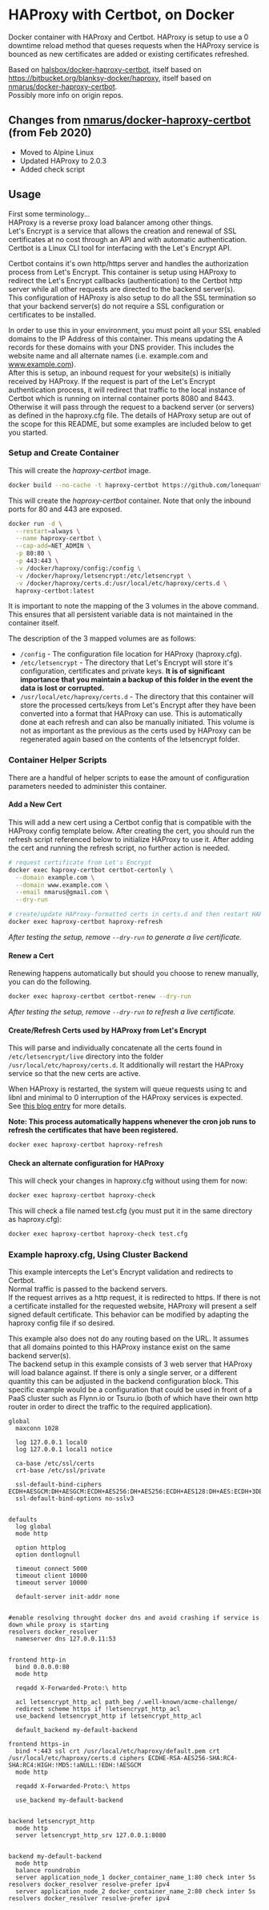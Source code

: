 # HAProxy with Certbot, on Docker

Docker container with HAProxy and Certbot. HAProxy is setup to use a 0 downtime reload method that queses requests when the HAProxy service is bounced as new certificates are added or existing certificates refreshed.

Based on [halsbox/docker-haproxy-certbot](https://github.com/halsbox/docker-haproxy-certbot), itself based on https://bitbucket.org/blanksy-docker/haproxy, itself based on [nmarus/docker-haproxy-certbot](https://github.com/nmarus/docker-haproxy-certbot).  
Possibly more info on origin repos.

## Changes from [nmarus/docker-haproxy-certbot](https://github.com/nmarus/docker-haproxy-certbot) (from Feb 2020)

* Moved to Alpine Linux
* Updated HAProxy to 2.0.3
* Added check script

## Usage

First some terminology...  
HAProxy is a reverse proxy load balancer among other things.  
Let's Encrypt is a service that allows the creation and renewal of SSL certificates at no cost through an API and with automatic authentication.  
Certbot is a Linux CLI tool for interfacing with the Let's Encrypt API.

Certbot contains it's own http/https server and handles the authorization process from Let's Encrypt. This container is setup using HAProxy to redirect the Let's Encrypt callbacks (authentication) to the Certbot http server while all other requests are directed to the backend server(s).  
This configuration of HAProxy is also setup to do all the SSL termination so that your backend server(s) do not require a SSL configuration or certificates to be installed.

In order to use this in your environment, you must point all your SSL enabled domains to the IP Address of this container. This means updating the A records for these domains with your DNS provider. This includes the website name and all alternate names (i.e. example.com and www.example.com).  
After this is setup, an inbound request for your website(s) is initially received by HAProxy. If the request is part of the Let's Encrypt authentication process, it will redirect that traffic to the local instance of Certbot which is running on internal container ports 8080 and 8443. Otherwise it will pass through the request to a backend server (or servers) as defined in the haproxy.cfg file. The details of HAProxy setup are out of the scope for this README, but some examples are included below to get you started.

### Setup and Create Container

This will create the *haproxy-certbot* image.
```bash
docker build --no-cache -t haproxy-certbot https://github.com/lonequantum/docker-haproxy-certbot.git
```

This will create the *haproxy-certbot* container. Note that only the inbound ports for 80 and 443 are exposed.
```bash
docker run -d \
  --restart=always \
  --name haproxy-certbot \
  --cap-add=NET_ADMIN \
  -p 80:80 \
  -p 443:443 \
  -v /docker/haproxy/config:/config \
  -v /docker/haproxy/letsencrypt:/etc/letsencrypt \
  -v /docker/haproxy/certs.d:/usr/local/etc/haproxy/certs.d \
  haproxy-certbot:latest
```

It is important to note the mapping of the 3 volumes in the above command. This ensures that all persistent variable data is not maintained in the container itself.

The description of the 3 mapped volumes are as follows:

* `/config` - The configuration file location for HAProxy (haproxy.cfg).
* `/etc/letsencrypt` - The directory that Let's Encrypt will store it's configuration, certificates and private keys. **It is of significant importance that you maintain a backup of this folder in the event the data is lost or corrupted.**
* `/usr/local/etc/haproxy/certs.d` - The directory that this container will store the processed certs/keys from Let's Encrypt after they have been converted into a format that HAProxy can use. This is automatically done at each refresh and can also be manually initiated. This volume is not as important as the previous as the certs used by HAProxy can be regenerated again based on the contents of the letsencrypt folder.

### Container Helper Scripts

There are a handful of helper scripts to ease the amount of configuration parameters needed to administer this container.

#### Add a New Cert

This will add a new cert using a Certbot config that is compatible with the HAProxy config template below. After creating the cert, you should run the refresh script referenced below to initialize HAProxy to use it. After adding the cert and running the refresh script, no further action is needed.

```bash
# request certificate from Let's Encrypt
docker exec haproxy-certbot certbot-certonly \
  --domain example.com \
  --domain www.example.com \
  --email nmarus@gmail.com \
  --dry-run

# create/update HAProxy-formatted certs in certs.d and then restart HAProxy
docker exec haproxy-certbot haproxy-refresh
```

*After testing the setup, remove `--dry-run` to generate a live certificate.*

#### Renew a Cert

Renewing happens automatically but should you choose to renew manually, you can do the following.

```bash
docker exec haproxy-certbot certbot-renew --dry-run
```

*After testing the setup, remove `--dry-run` to refresh a live certificate.*

#### Create/Refresh Certs used by HAProxy from Let's Encrypt

This will parse and individually concatenate all the certs found in `/etc/letsencrypt/live` directory into the folder `/usr/local/etc/haproxy/certs.d`. It additionally will restart the HAProxy service so that the new certs are active.

When HAProxy is restarted, the system will queue requests using tc and libnl and minimal to 0 interruption of the HAProxy services is expected.  
See [this blog entry](https://engineeringblog.yelp.com/2015/04/true-zero-downtime-haproxy-reloads.html) for more details.

**Note: This process automatically happens whenever the cron job runs to refresh the certificates that have been registered.**

```bash
docker exec haproxy-certbot haproxy-refresh
```

#### Check an alternate configuration for HAProxy

This will check your changes in haproxy.cfg without using them for now:
```bash
docker exec haproxy-certbot haproxy-check
```

This will check a file named test.cfg (you must put it in the same directory as haproxy.cfg):
```bash
docker exec haproxy-certbot haproxy-check test.cfg
```

### Example haproxy.cfg, Using Cluster Backend

This example intercepts the Let's Encrypt validation and redirects to Certbot.  
Normal traffic is passed to the backend servers.  
If the request arrives as a http request, it is redirected to https. If there is not a certificate installed for the requested website, HAProxy will present a self signed default certificate. This behavior can be modified by adapting the haproxy config file if so desired.

This example also does not do any routing based on the URL. It assumes that all domains pointed to this HAProxy instance exist on the same backend server(s).  
The backend setup in this example consists of 3 web server that HAProxy will load balance against. If there is only a single server, or a different quantity this can be adjusted in the backend configuration block. This specific example would be a configuration that could be used in front of a PaaS cluster such as Flynn.io or Tsuru.io (both of which have their own http router in order to direct the traffic to the required application).

```
global
  maxconn 1028

  log 127.0.0.1 local0
  log 127.0.0.1 local1 notice

  ca-base /etc/ssl/certs
  crt-base /etc/ssl/private

  ssl-default-bind-ciphers ECDH+AESGCM:DH+AESGCM:ECDH+AES256:DH+AES256:ECDH+AES128:DH+AES:ECDH+3DES:DH+3DES:RSA+AESGCM:RSA+AES:RSA+3DES:!aNULL:!MD5:!DSS
  ssl-default-bind-options no-sslv3


defaults
  log global
  mode http

  option httplog
  option dontlognull

  timeout connect 5000
  timeout client 10000
  timeout server 10000

  default-server init-addr none


#enable resolving throught docker dns and avoid crashing if service is down while proxy is starting
resolvers docker_resolver
  nameserver dns 127.0.0.11:53


frontend http-in
  bind 0.0.0.0:80
  mode http

  reqadd X-Forwarded-Proto:\ http

  acl letsencrypt_http_acl path_beg /.well-known/acme-challenge/
  redirect scheme https if !letsencrypt_http_acl
  use_backend letsencrypt_http if letsencrypt_http_acl

  default_backend my-default-backend

frontend https-in
  bind *:443 ssl crt /usr/local/etc/haproxy/default.pem crt /usr/local/etc/haproxy/certs.d ciphers ECDHE-RSA-AES256-SHA:RC4-SHA:RC4:HIGH:!MD5:!aNULL:!EDH:!AESGCM
  mode http

  reqadd X-Forwarded-Proto:\ https

  use_backend my-default-backend


backend letsencrypt_http
  mode http
  server letsencrypt_http_srv 127.0.0.1:8080


backend my-default-backend
  mode http
  balance roundrobin
  server application_node_1 docker_container_name_1:80 check inter 5s resolvers docker_resolver resolve-prefer ipv4
  server application_node_2 docker_container_name_2:80 check inter 5s resolvers docker_resolver resolve-prefer ipv4
```
